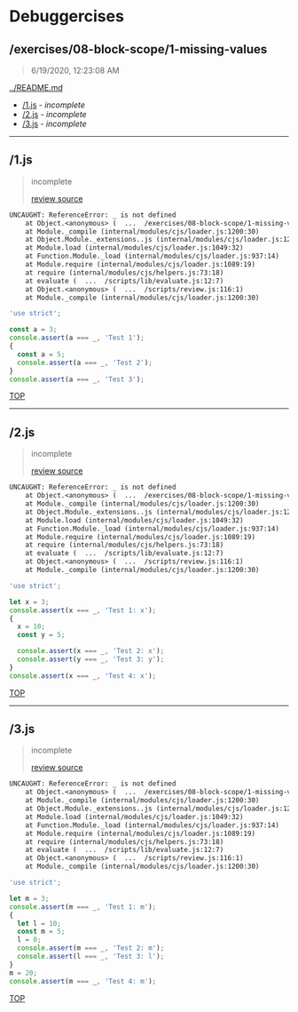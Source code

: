# Debuggercises 

## /exercises/08-block-scope/1-missing-values 

> 6/19/2020, 12:23:08 AM 

[../README.md](../README.md)

- [/1.js](#1js) - _incomplete_ 
- [/2.js](#2js) - _incomplete_ 
- [/3.js](#3js) - _incomplete_ 

---

## /1.js 

> incomplete 
>
> [review source](../../../exercises/08-block-scope/1-missing-values/1.js)

```txt
UNCAUGHT: ReferenceError: _ is not defined
    at Object.<anonymous> (  ...  /exercises/08-block-scope/1-missing-values/1.js:4:22)
    at Module._compile (internal/modules/cjs/loader.js:1200:30)
    at Object.Module._extensions..js (internal/modules/cjs/loader.js:1220:10)
    at Module.load (internal/modules/cjs/loader.js:1049:32)
    at Function.Module._load (internal/modules/cjs/loader.js:937:14)
    at Module.require (internal/modules/cjs/loader.js:1089:19)
    at require (internal/modules/cjs/helpers.js:73:18)
    at evaluate (  ...  /scripts/lib/evaluate.js:12:7)
    at Object.<anonymous> (  ...  /scripts/review.js:116:1)
    at Module._compile (internal/modules/cjs/loader.js:1200:30) 
```

```js
'use strict';

const a = 3;
console.assert(a === _, 'Test 1');
{
  const a = 5;
  console.assert(a === _, 'Test 2');
}
console.assert(a === _, 'Test 3');

```

[TOP](#debuggercises)

---

## /2.js 

> incomplete 
>
> [review source](../../../exercises/08-block-scope/1-missing-values/2.js)

```txt
UNCAUGHT: ReferenceError: _ is not defined
    at Object.<anonymous> (  ...  /exercises/08-block-scope/1-missing-values/2.js:4:22)
    at Module._compile (internal/modules/cjs/loader.js:1200:30)
    at Object.Module._extensions..js (internal/modules/cjs/loader.js:1220:10)
    at Module.load (internal/modules/cjs/loader.js:1049:32)
    at Function.Module._load (internal/modules/cjs/loader.js:937:14)
    at Module.require (internal/modules/cjs/loader.js:1089:19)
    at require (internal/modules/cjs/helpers.js:73:18)
    at evaluate (  ...  /scripts/lib/evaluate.js:12:7)
    at Object.<anonymous> (  ...  /scripts/review.js:116:1)
    at Module._compile (internal/modules/cjs/loader.js:1200:30) 
```

```js
'use strict';

let x = 3;
console.assert(x === _, 'Test 1: x');
{
  x = 10;
  const y = 5;

  console.assert(x === _, 'Test 2: x');
  console.assert(y === _, 'Test 3: y');
}
console.assert(x === _, 'Test 4: x');

```

[TOP](#debuggercises)

---

## /3.js 

> incomplete 
>
> [review source](../../../exercises/08-block-scope/1-missing-values/3.js)

```txt
UNCAUGHT: ReferenceError: _ is not defined
    at Object.<anonymous> (  ...  /exercises/08-block-scope/1-missing-values/3.js:4:22)
    at Module._compile (internal/modules/cjs/loader.js:1200:30)
    at Object.Module._extensions..js (internal/modules/cjs/loader.js:1220:10)
    at Module.load (internal/modules/cjs/loader.js:1049:32)
    at Function.Module._load (internal/modules/cjs/loader.js:937:14)
    at Module.require (internal/modules/cjs/loader.js:1089:19)
    at require (internal/modules/cjs/helpers.js:73:18)
    at evaluate (  ...  /scripts/lib/evaluate.js:12:7)
    at Object.<anonymous> (  ...  /scripts/review.js:116:1)
    at Module._compile (internal/modules/cjs/loader.js:1200:30) 
```

```js
'use strict';

let m = 3;
console.assert(m === _, 'Test 1: m');
{
  let l = 10;
  const m = 5;
  l = 0;
  console.assert(m === _, 'Test 2: m');
  console.assert(l === _, 'Test 3: l');
}
m = 20;
console.assert(m === _, 'Test 4: m');

```

[TOP](#debuggercises)

